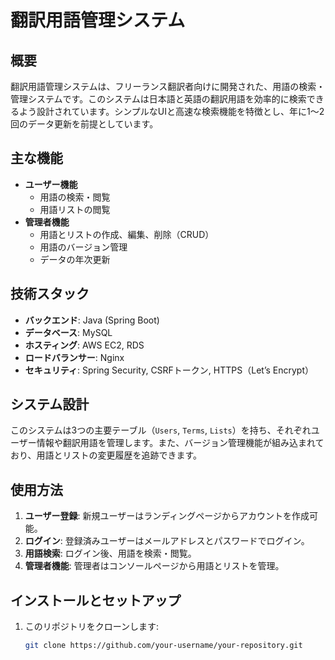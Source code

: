# 翻訳用語管理システム

## 概要
翻訳用語管理システムは、フリーランス翻訳者向けに開発された、用語の検索・管理システムです。このシステムは日本語と英語の翻訳用語を効率的に検索できるよう設計されています。シンプルなUIと高速な検索機能を特徴とし、年に1〜2回のデータ更新を前提としています。

## 主な機能
- **ユーザー機能**
  - 用語の検索・閲覧
  - 用語リストの閲覧
- **管理者機能**
  - 用語とリストの作成、編集、削除（CRUD）
  - 用語のバージョン管理
  - データの年次更新

## 技術スタック
- **バックエンド**: Java (Spring Boot)
- **データベース**: MySQL
- **ホスティング**: AWS EC2, RDS
- **ロードバランサー**: Nginx
- **セキュリティ**: Spring Security, CSRFトークン, HTTPS（Let’s Encrypt）

## システム設計
このシステムは3つの主要テーブル（`Users`, `Terms`, `Lists`）を持ち、それぞれユーザー情報や翻訳用語を管理します。また、バージョン管理機能が組み込まれており、用語とリストの変更履歴を追跡できます。

## 使用方法
1. **ユーザー登録**: 新規ユーザーはランディングページからアカウントを作成可能。
2. **ログイン**: 登録済みユーザーはメールアドレスとパスワードでログイン。
3. **用語検索**: ログイン後、用語を検索・閲覧。
4. **管理者機能**: 管理者はコンソールページから用語とリストを管理。

## インストールとセットアップ
1. このリポジトリをクローンします:
   ```bash
   git clone https://github.com/your-username/your-repository.git
